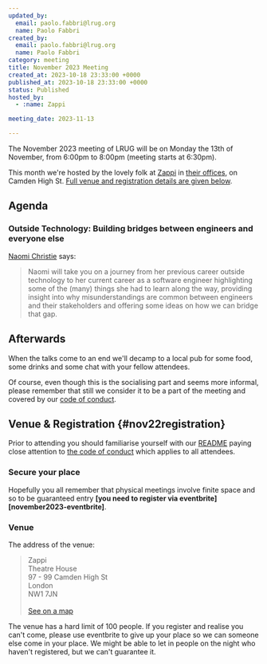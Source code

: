 ```yaml
---
updated_by:
  email: paolo.fabbri@lrug.org
  name: Paolo Fabbri
created_by:
  email: paolo.fabbri@lrug.org
  name: Paolo Fabbri
category: meeting
title: November 2023 Meeting
created_at: 2023-10-18 23:33:00 +0000
published_at: 2023-10-18 23:33:00 +0000
status: Published
hosted_by:
  - :name: Zappi

meeting_date: 2023-11-13

---
```


The November 2023 meeting of LRUG will be on Monday the 13th of
November, from 6:00pm to 8:00pm (meeting starts at 6:30pm).

This month we're hosted by the lovely folk at [Zappi](https://www.zappi.io/web/)
in [their offices][zappi-venue], on  Camden High St. [Full venue and
registration details are given below](#nov23registration).

## Agenda

### Outside Technology: Building bridges between engineers and everyone else

[Naomi Christie](https://uk.linkedin.com/in/naomichristie) says:

> Naomi will take you on a journey from her previous career outside
> technology to her current career as a software engineer highlighting some
> of the (many) things she had to learn along the way, providing insight into
> why misunderstandings are common between engineers and their stakeholders
> and offering some ideas on how we can bridge that gap.

## Afterwards

When the talks come to an end we'll decamp to a local pub for some food, some
drinks and some chat with your fellow attendees.

Of course, even though this is the socialising part and seems more
informal, please remember that still we consider it to be a part of the
meeting and covered by our [code of conduct](http://readme.lrug.org/#code-of-conduct).

## Venue & Registration {#nov22registration}

Prior to attending you should familiarise yourself with our
[README](http://readme.lrug.org/) paying close attention to [the code of
conduct](http://readme.lrug.org/#code-of-conduct) which applies to all
attendees.

### Secure your place

Hopefully you all remember that physical meetings involve finite space and so to be guaranteed entry **[you need to register via eventbrite][november2023-eventbrite]**.

### Venue

The address of the venue:

> Zappi<br/>Theatre House<br/>97 - 99 Camden High St<br/>London<br/>NW1 7JN<br/><br/>[See on a map][zappi-venue]

The venue has a hard limit of 100 people.  If you register and realise you
can't come, please use eventbrite to give up your place so we can someone
else come in your place.  We might be able to let in people on the night
who haven't registered, but we can't guarantee it.

[zappi-venue]: https://goo.gl/maps/3xNi53bvjgLEW5Ui7
[november2022-eventbrite]: https://www.eventbrite.com/e/london-ruby-user-group-november-2023-meeting-tickets-699977711177?aff=oddtdtcreator
